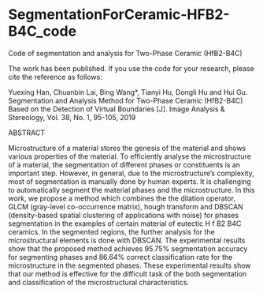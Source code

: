 # SegmentationForCeramic-HFB2-B4C_code
Code of segmentation and analysis for Two-Phase Ceramic (HfB2-B4C)

The work has been published. If you use the code for your research, please cite the reference as follows:

Yuexing Han, Chuanbin Lai, Bing Wang*, Tianyi Hu, Dongli Hu and Hui Gu. Segmentation and Analysis Method for Two-Phase Ceramic (HfB2-B4C) Based on the Detection of Virtual Boundaries [J]. Image Analysis & Stereology, Vol. 38, No. 1, 95-105, 2019




ABSTRACT 

Microstructure of a material stores the genesis of the material and shows various properties of the material. To efficiently analyse the microstructure of a material, the segmentation of different phases or constituents is an important step. However, in general, due to the microstructure’s complexity, most of segmentation is manually done by human experts. It is challenging to automatically segment the material phases and the microstructure. In this work, we propose a method which combines the the dilation operator, GLCM (gray-level co-occurrence matrix), hough transform and DBSCAN (density-based spatial clustering of applications with noise) for phases segmentation in the examples of certain material of eutectic H f B2 B4C ceramics. In the segmented regions, the further analysis for the microstructural elements is done with DBSCAN. The experimental results show that the proposed method achieves 95.75% segmentation accuracy for segmenting phases and 86.64% correct classification rate for the microstructure in the segmented phases. These experimental results show that our method is effective for the difficult task of the both segmentation and classification of the microstructural characteristics.
